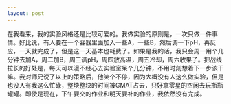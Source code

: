 ```yaml
---
layout: post
---
```

在我看来，我的实验风格还是比较可爱的。我做实验的原则是，一次只做一件事情。好比说，有人要在一个容器里面加入一些A，一些B，然后调一下pH，再反应，一天就完成了，但是这一天基本也耗费了。如果是我的话，我只会周一用个几分钟去加A，周二加B，周三调pH，周四放高温，周五冷却，周六收果子。把战线拉长的好处是，每天可以漫不经心去实验室呆个几分钟，不用时刻想着下一步该干嘛。我对师兄说了以上的策略后，他笑个不停，因为大概没有人这么做实验，但是也没人有我这么忙碌，整块整块的时间被GMAT占去，只好拿零星的空闲去玩瓶瓶罐罐。即使是现在，下午要交的作业和明天要补的作业，我依然没有完成。